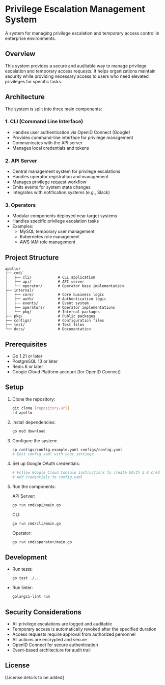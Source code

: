 # Privilege Escalation Management System

A system for managing privilege escalation and temporary access control in enterprise environments.

## Overview

This system provides a secure and auditable way to manage privilege escalation and temporary access requests. It helps organizations maintain security while providing necessary access to users who need elevated privileges for specific tasks.

## Architecture

The system is split into three main components:

### 1. CLI (Command Line Interface)
- Handles user authentication via OpenID Connect (Google)
- Provides command-line interface for privilege management
- Communicates with the API server
- Manages local credentials and tokens

### 2. API Server
- Central management system for privilege escalations
- Handles operator registration and management
- Manages privilege request workflow
- Emits events for system state changes
- Integrates with notification systems (e.g., Slack)

### 3. Operators
- Modular components deployed near target systems
- Handles specific privilege escalation tasks
- Examples:
  - MySQL temporary user management
  - Kubernetes role management
  - AWS IAM role management

## Project Structure

```
apollo/
├── cmd/
│   ├── cli/            # CLI application
│   ├── api/            # API server
│   └── operator/       # Operator base implementation
├── internal/
│   ├── core/           # Core business logic
│   ├── auth/           # Authentication logic
│   ├── events/         # Event system
│   ├── operators/      # Operator implementations
│   └── pkg/            # Internal packages
├── pkg/                # Public packages
├── configs/            # Configuration files
├── test/               # Test files
└── docs/               # Documentation
```

## Prerequisites

- Go 1.21 or later
- PostgreSQL 13 or later
- Redis 6 or later
- Google Cloud Platform account (for OpenID Connect)

## Setup

1. Clone the repository:
   ```bash
   git clone [repository-url]
   cd apollo
   ```

2. Install dependencies:
   ```bash
   go mod download
   ```

3. Configure the system:
   ```bash
   cp configs/config.example.yaml configs/config.yaml
   # Edit config.yaml with your settings
   ```

4. Set up Google OAuth credentials:
   ```bash
   # Follow Google Cloud Console instructions to create OAuth 2.0 credentials
   # Add credentials to config.yaml
   ```

5. Run the components:

   API Server:
   ```bash
   go run cmd/api/main.go
   ```

   CLI:
   ```bash
   go run cmd/cli/main.go
   ```

   Operator:
   ```bash
   go run cmd/operator/main.go
   ```

## Development

- Run tests:
  ```bash
  go test ./...
  ```

- Run linter:
  ```bash
  golangci-lint run
  ```

## Security Considerations

- All privilege escalations are logged and auditable
- Temporary access is automatically revoked after the specified duration
- Access requests require approval from authorized personnel
- All actions are encrypted and secure
- OpenID Connect for secure authentication
- Event-based architecture for audit trail

## License

[License details to be added] 